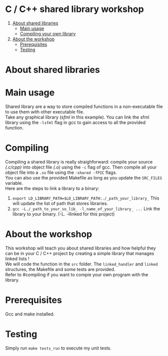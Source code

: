<h1>C / C++ shared library workshop</h1>
<!-- TABLE OF CONTENTS -->
  <ol>
    <li>
      <a href="#About-shared-libraries">About shared libraries</a>
      <ul>
        <li><a href="#inner-working">Main usage</a>
        <li><a href="#compiling">Compiling your own library</a>
      </ul>
    </li>
    <li>
      <a href="#about-the-workshop">About the workshop</a>
      <ul> 
        <li><a href="#prerequisites">Prerequisites</a></li>
        <li><a href="#testing">Testing</a></li>
      </ul>
    </li>
  </ol>
      
# About shared libraries


# Main usage
Shared library are a way to store compiled functions in a non-executable file to use them with other executable file.    
Take any graphical library (_sfml_ in this example). You can link the sfml library using the `-lsfml` flag in gcc to gain access to all the provided function.

# Compiling
Compiling a shared library is really straighforward: compile your source _(.c/cpp)_ into object file _(.o)_ using the `-c` flag of gcc. Then compile all your object file into a `.so` file using the `-shared -fPIC` flags.    
You can also use the provided Makefile as long as you update the `SRC_FILES` variable.    
Here are the steps to link a library to a binary:
1. `export LD_LIBRARY_PATH=$LD_LIBRARY_PATH:./_path_your_library_` This will update the list of path that stores libraries.
2. `gcc -L./_path_to_your_so_lib_ -l_name_of_your_library_ ...` Link the library to your binary. (-L. -llinked for this project)

# About the workshop
This workshop will teach you about shared libraries and how helpful they can be in your C / C++ project by creating a simple library that manages linked lists !    
We will code the function in the `src` folder. The `linked_handler` and `linked` structures, the Makefile and some tests are provided.    
Refer to #compiling if you want to compie your own program with the library.

# Prerequisites
Gcc and make installed.

# Testing
Simply run `make tests_run` to execute my unit tests.
